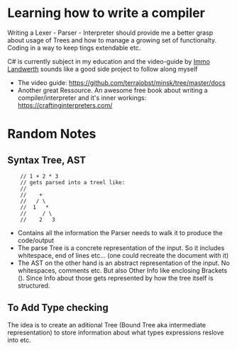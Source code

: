 # Learning how to write a compiler

Writing a Lexer - Parser - Interpreter should provide me a better grasp about usage of Trees and how to manage a growing set of functionalty. Coding in a way to keep tings extendable etc.

C# is currently subject in my education and the video-guide by [Immo Landwerth](https://www.youtube.com/@ImmoLandwerth) sounds like a good side project to follow along myself

- The video guide: https://github.com/terrajobst/minsk/tree/master/docs
- Another great Ressource. An awesome free book about writing a compiler/interpreter and it's inner workings: https://craftinginterpreters.com/

# Random Notes
##  Syntax Tree, AST
```
    // 1 + 2 * 3
    // gets parsed into a treel like:
    //
    //    +
    //   / \
    //  1   *
    //     / \
    //    2   3
```
- Contains all the information the Parser needs to walk it to produce the code/output
- The parse Tree is a concrete representation of the input. So it includes whitespace, end of lines etc... (one could recreate the document with it)
- The AST on the other hand is an abstract representation of the input. No whitespaces, comments etc. But also Other Info like enclosing Brackets (). Since Info about those gets represented by how the tree itself is structured.

## To Add Type checking

The idea is to create an aditional Tree (Bound Tree aka intermediate representation) to store information about what types expressions reslove into etc.
